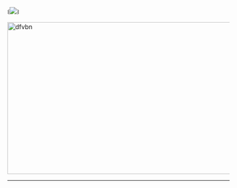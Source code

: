 ꒰![](https://komarev.com/ghpvc/?username=NYANYAN-CAT&color=lightgrey)꒱


<img width="962" height="344" alt="dfvbn" src="https://github.com/user-attachments/assets/8bbbeb1f-2896-45ad-90ae-f2fbe23f9a76" />





<!--START_SECTION:music-->

<!--END_SECTION:music-->

---



